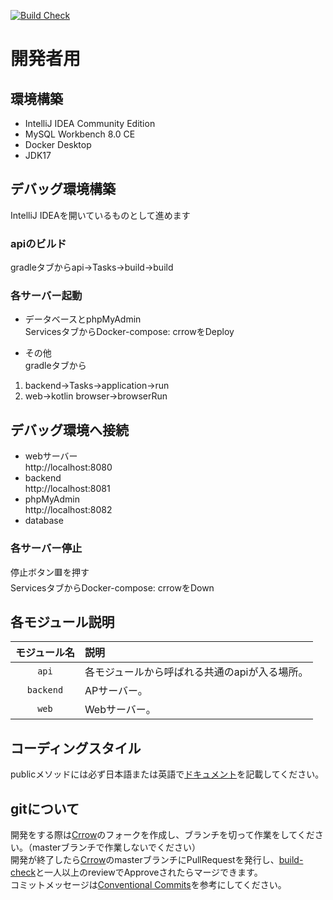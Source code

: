 [![Build Check](https://github.com/Mercury-Corporation/Crrow/actions/workflows/build_check.yaml/badge.svg?branch=master)](https://github.com/Mercury-Corporation/Crrow/actions/workflows/build_check.yaml)
# 開発者用
## 環境構築
- IntelliJ IDEA Community Edition
- MySQL Workbench 8.0 CE
- Docker Desktop
- JDK17
## デバッグ環境構築
IntelliJ IDEAを開いているものとして進めます
### apiのビルド
gradleタブからapi→Tasks→build→build
### 各サーバー起動
- データベースとphpMyAdmin  
ServicesタブからDocker-compose: crrowをDeploy  
  
- その他  
gradleタブから 
1. backend→Tasks→application→run  
2. web→kotlin browser→browserRun
## デバッグ環境へ接続
- webサーバー  
  http://localhost:8080
- backend  
  http://localhost:8081
- phpMyAdmin  
  http://localhost:8082
- database
### 各サーバー停止
停止ボタン🟥を押す  
ServicesタブからDocker-compose: crrowをDown
## 各モジュール説明

|  モジュール名   | 説明                       |
|:---------:|:-------------------------|
|   `api`   | 各モジュールから呼ばれる共通のapiが入る場所。 |
| `backend` | APサーバー。                  |
|   `web`   | Webサーバー。                 |
## コーディングスタイル
publicメソッドには必ず日本語または英語で[ドキュメント](https://kotlinlang.org/docs/kotlin-doc.html)を記載してください。  
## gitについて
開発をする際は[Crrow](https://github.com/Mercury-Corporation/Crrow)のフォークを作成し、ブランチを切って作業をしてください。（masterブランチで作業しないでください）  
開発が終了したら[Crrow](https://github.com/Mercury-Corporation/Crrow)のmasterブランチにPullRequestを発行し、[build-check](https://github.com/Mercury-Corporation/Crrow/actions/workflows/build_check.yaml)と一人以上のreviewでApproveされたらマージできます。  
コミットメッセージは[Conventional Commits](https://www.conventionalcommits.org/ja/v1.0.0-beta.4/)を参考にしてください。  